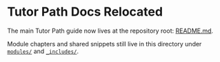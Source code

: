 # Tutor Path Docs Relocated

The main Tutor Path guide now lives at the repository root: [README.md](../../README.md).

Module chapters and shared snippets still live in this directory under [`modules/`](modules/) and [`_includes/`](_includes/).
